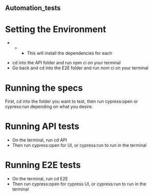 ## Automation_tests

# Setting the Environment
* * * This will install the dependencies for each
- cd into the API folder and run npm ci on your terminal
- Go back and cd into the E2E folder and run nom ci on your terminal

# Running the specs
First, cd into the folder you want to test, then run cypress:open or cypress:run depending on what you desire.

# Running API tests
* On the terminal, run cd API
* Then run cypress:open for UI, or cypress:run to run in the terminal

# Running E2E tests
* On the terminal, run cd E2E
* Then run cypress:open for cypress UI, or cypress:run to run in the terminal